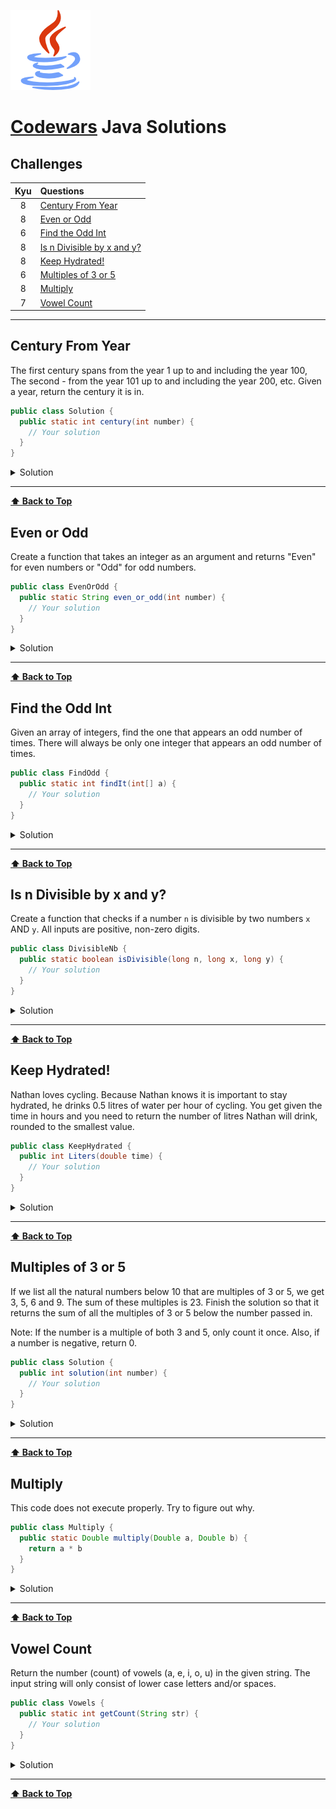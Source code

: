 ![java](images/java-logo.png)

# [Codewars](https://www.codewars.com/) Java Solutions

## Challenges

|  Kyu  | Questions                                   |
| :---: | :------------------------------------------ |
|   8   | [Century From Year](#century-from-year)               |
|   8   | [Even or Odd](#even-or-odd)                 |
|   6   | [Find the Odd Int](#find-the-odd-int)                 |
|   8   | [Is n Divisible by x and y?](#is-n-divisible-by-x-and-y)               |
|   8   | [Keep Hydrated!](#keep-hydrated)                 |
|   6   | [Multiples of 3 or 5](#multiples-of-3-or-5) |
|   8   | [Multiply](#multiply)                       |
|   7   | [Vowel Count](#vowel-count)                 |

---

## Century From Year

The first century spans from the year 1 up to and including the year 100, The second - from the year 101 up to and including the year 200, etc. Given a year, return the century it is in.

```java
public class Solution {
  public static int century(int number) {
    // Your solution
  }
}
```

<details><summary>Solution</summary>

```java
public class Solution {
  public static int century(int number) {
    return (int)(Math.ceil(number / 100.0)); 
  }
}
```

</details>

---

**[⬆ Back to Top](#challenges)**

## Even or Odd

Create a function that takes an integer as an argument and returns "Even" for even numbers or "Odd" for odd numbers.

```java
public class EvenOrOdd {
  public static String even_or_odd(int number) {
    // Your solution
  }
}
```

<details><summary>Solution</summary>

```java
public class EvenOrOdd {
  public static String even_or_odd(int number) {
    return number % 2 == 0 ? "Even" : "Odd";
  }
}
```

</details>

---

**[⬆ Back to Top](#challenges)**

## Find the Odd Int

Given an array of integers, find the one that appears an odd number of times. There will always be only one integer that appears an odd number of times.

```java
public class FindOdd {
  public static int findIt(int[] a) {
    // Your solution
  }
}
```

<details><summary>Solution</summary>

```java
import static java.util.Arrays.stream;

public class FindOdd {
  public static int findIt(int[] arr) {
    return stream(arr).reduce(0, (a, b) -> a ^ b);
  }
}
```

</details>

---

**[⬆ Back to Top](#challenges)**

## Is n Divisible by x and y?

Create a function that checks if a number `n` is divisible by two numbers `x` AND `y`. All inputs are positive, non-zero digits.

```java
public class DivisibleNb {
  public static boolean isDivisible(long n, long x, long y) {
    // Your solution
  }
}
```

<details><summary>Solution</summary>

```java
public class DivisibleNb {
  public static boolean isDivisible(long n, long x, long y) {
    return (n % x == 0) && (n % y == 0);
  }
}
```

</details>

---

**[⬆ Back to Top](#challenges)**

## Keep Hydrated!

Nathan loves cycling. Because Nathan knows it is important to stay hydrated, he drinks 0.5 litres of water per hour of cycling. You get given the time in hours and you need to return the number of litres Nathan will drink, rounded to the smallest value.

```java
public class KeepHydrated {
  public int Liters(double time) {
    // Your solution
  }
}
```

<details><summary>Solution</summary>

```java
public class KeepHydrated {
  public int Liters(double time) {
    return (int)(time / 2);
  }
}
```

</details>

---

**[⬆ Back to Top](#challenges)**

## Multiples of 3 or 5

If we list all the natural numbers below 10 that are multiples of 3 or 5, we get 3, 5, 6 and 9. The sum of these multiples is 23. Finish the solution so that it returns the sum of all the multiples of 3 or 5 below the number passed in.

Note: If the number is a multiple of both 3 and 5, only count it once. Also, if a number is negative, return 0.

```java
public class Solution {
  public int solution(int number) {
    // Your solution
  }
}
```

<details><summary>Solution</summary>

```java
public class Solution {
  public int solution(int number) {
    int sum = 0;
    for (int i = 3; i < number; i++) {
      if (i % 3 == 0 || i % 5 == 0) {
        sum += i;
      }
    }
    return sum;
  }
}
```

</details>

---

**[⬆ Back to Top](#challenges)**

## Multiply

This code does not execute properly. Try to figure out why.

```java
public class Multiply {
  public static Double multiply(Double a, Double b) {
    return a * b
  }
}
```

<details><summary>Solution</summary>

```java
public class Multiply {
  public static Double multiply(Double a, Double b) {
    return a * b;
  }
}
```

</details>

---

**[⬆ Back to Top](#challenges)**

## Vowel Count

Return the number (count) of vowels (a, e, i, o, u) in the given string. The input string will only consist of lower case letters and/or spaces.

```java
public class Vowels {
  public static int getCount(String str) {
    // Your solution
  }
}
```

<details><summary>Solution</summary>

```java
public class Vowels {
  public static int getCount(String str) {
    int vowelsCount = 0;
    String vowels = "aeiou";
    for (int i = 0; i < str.length(); i++) {
      if (vowels.contains(String.valueOf(str.charAt(i)))) {
        vowelsCount++;
      }
    }
    return vowelsCount;
  }
}
```

</details>

---

**[⬆ Back to Top](#challenges)**
